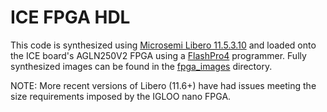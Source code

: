 ICE FPGA HDL
============

This code is synthesized using [Microsemi Libero 11.5.3.10](http://www.microsemi.com/products/fpga-soc/design-resources/design-software/libero-soc) and loaded onto the ICE board's AGLN250V2 FPGA using a [FlashPro4](http://www.microsemi.com/products/fpga-soc/design-resources/programming/flashpro) programmer.  Fully synthesized images can be found in the [fpga_images](fpga_images/) directory.

NOTE: More recent versions of Libero (11.6+) have had issues meeting the size requirements imposed by the IGLOO nano FPGA.

